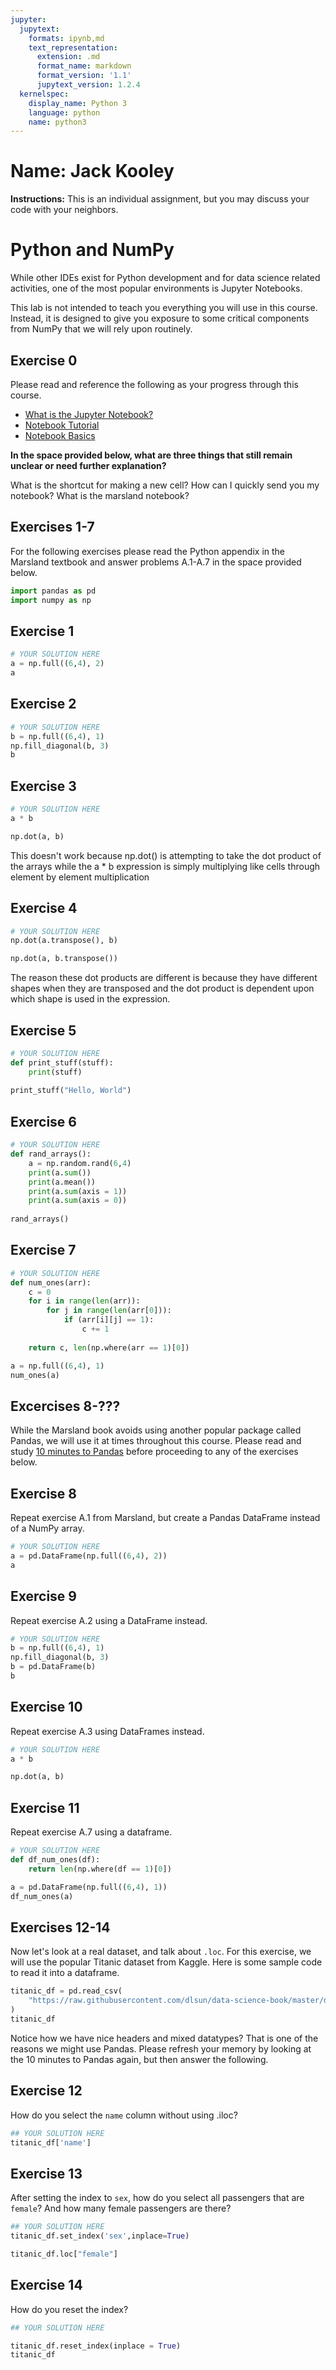 ```yaml
---
jupyter:
  jupytext:
    formats: ipynb,md
    text_representation:
      extension: .md
      format_name: markdown
      format_version: '1.1'
      jupytext_version: 1.2.4
  kernelspec:
    display_name: Python 3
    language: python
    name: python3
---
```


# Name: Jack Kooley


**Instructions:** This is an individual assignment, but you may discuss your code with your neighbors.


# Python and NumPy

While other IDEs exist for Python development and for data science related activities, one of the most popular environments is Jupyter Notebooks.

This lab is not intended to teach you everything you will use in this course. Instead, it is designed to give you exposure to some critical components from NumPy that we will rely upon routinely.

## Exercise 0
Please read and reference the following as your progress through this course. 

* [What is the Jupyter Notebook?](https://nbviewer.jupyter.org/github/jupyter/notebook/blob/master/docs/source/examples/Notebook/What%20is%20the%20Jupyter%20Notebook.ipynb#)
* [Notebook Tutorial](https://www.datacamp.com/community/tutorials/tutorial-jupyter-notebook)
* [Notebook Basics](https://nbviewer.jupyter.org/github/jupyter/notebook/blob/master/docs/source/examples/Notebook/Notebook%20Basics.ipynb)

**In the space provided below, what are three things that still remain unclear or need further explanation?**


What is the shortcut for making a new cell? How can I quickly send you my notebook? What is the marsland notebook?


## Exercises 1-7
For the following exercises please read the Python appendix in the Marsland textbook and answer problems A.1-A.7 in the space provided below.

```python
import pandas as pd
import numpy as np
```

## Exercise 1

```python
# YOUR SOLUTION HERE
a = np.full((6,4), 2)
a
```

## Exercise 2

```python
# YOUR SOLUTION HERE
b = np.full((6,4), 1)
np.fill_diagonal(b, 3)
b
```

## Exercise 3

```python
# YOUR SOLUTION HERE
a * b
```

```python
np.dot(a, b)
```

This doesn't work because np.dot() is attempting to take the dot product of the arrays while the a * b expression is simply multiplying like cells through element by element multiplication


## Exercise 4

```python
# YOUR SOLUTION HERE
np.dot(a.transpose(), b)
```

```python
np.dot(a, b.transpose())
```

The reason these dot products are different is because they have different shapes when they are transposed and the dot product is dependent upon which shape is used in the expression.


## Exercise 5

```python
# YOUR SOLUTION HERE
def print_stuff(stuff):
    print(stuff)
    
print_stuff("Hello, World")
```

## Exercise 6

```python
# YOUR SOLUTION HERE
def rand_arrays():
    a = np.random.rand(6,4)
    print(a.sum())
    print(a.mean())
    print(a.sum(axis = 1))
    print(a.sum(axis = 0))
    
rand_arrays()
```

## Exercise 7

```python
# YOUR SOLUTION HERE
def num_ones(arr):
    c = 0
    for i in range(len(arr)):
        for j in range(len(arr[0])):
            if (arr[i][j] == 1):
                c += 1
    
    return c, len(np.where(arr == 1)[0])

a = np.full((6,4), 1)
num_ones(a)
```

## Excercises 8-???
While the Marsland book avoids using another popular package called Pandas, we will use it at times throughout this course. Please read and study [10 minutes to Pandas](https://pandas.pydata.org/pandas-docs/stable/getting_started/10min.html) before proceeding to any of the exercises below.


## Exercise 8
Repeat exercise A.1 from Marsland, but create a Pandas DataFrame instead of a NumPy array.

```python
# YOUR SOLUTION HERE
a = pd.DataFrame(np.full((6,4), 2))
a
```

## Exercise 9
Repeat exercise A.2 using a DataFrame instead.

```python
# YOUR SOLUTION HERE
b = np.full((6,4), 1)
np.fill_diagonal(b, 3)
b = pd.DataFrame(b)
b
```

## Exercise 10
Repeat exercise A.3 using DataFrames instead.

```python
# YOUR SOLUTION HERE
a * b
```

```python
np.dot(a, b)
```

## Exercise 11
Repeat exercise A.7 using a dataframe.

```python
# YOUR SOLUTION HERE
def df_num_ones(df):
    return len(np.where(df == 1)[0])

a = pd.DataFrame(np.full((6,4), 1))
df_num_ones(a)
```

## Exercises 12-14
Now let's look at a real dataset, and talk about ``.loc``. For this exercise, we will use the popular Titanic dataset from Kaggle. Here is some sample code to read it into a dataframe.

```python
titanic_df = pd.read_csv(
    "https://raw.githubusercontent.com/dlsun/data-science-book/master/data/titanic.csv"
)
titanic_df
```

Notice how we have nice headers and mixed datatypes? That is one of the reasons we might use Pandas. Please refresh your memory by looking at the 10 minutes to Pandas again, but then answer the following.


## Exercise 12
How do you select the ``name`` column without using .iloc?

```python
## YOUR SOLUTION HERE
titanic_df['name']
```

## Exercise 13
After setting the index to ``sex``, how do you select all passengers that are ``female``? And how many female passengers are there?

```python
## YOUR SOLUTION HERE
titanic_df.set_index('sex',inplace=True)
```

```python
titanic_df.loc["female"]
```

## Exercise 14
How do you reset the index?

```python
## YOUR SOLUTION HERE
```

```python
titanic_df.reset_index(inplace = True)
titanic_df
```

```python

```
